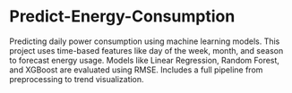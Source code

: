 # Predict-Energy-Consumption
Predicting daily power consumption using machine learning models. This project uses time-based features like day of the week, month, and season to forecast energy usage. Models like Linear Regression, Random Forest, and XGBoost are evaluated using RMSE. Includes a full pipeline from preprocessing to trend visualization.
